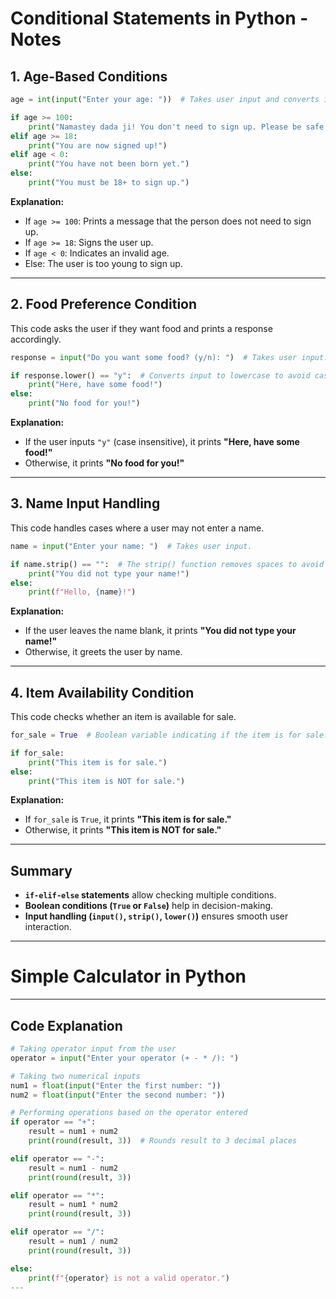 
# Conditional Statements in Python - Notes
## **1. Age-Based Conditions**


```python
age = int(input("Enter your age: "))  # Takes user input and converts it to an integer.

if age >= 100:
    print("Namastey dada ji! You don't need to sign up. Please be safe and take rest, this is not for you.")  
elif age >= 18:
    print("You are now signed up!")  
elif age < 0:
    print("You have not been born yet.")  
else:
    print("You must be 18+ to sign up.")  
```
**Explanation:**
- If `age >= 100`: Prints a message that the person does not need to sign up.
- If `age >= 18`: Signs the user up.
- If `age < 0`: Indicates an invalid age.
- Else: The user is too young to sign up.

---

## **2. Food Preference Condition**
This code asks the user if they want food and prints a response accordingly.

```python
response = input("Do you want some food? (y/n): ")  # Takes user input.

if response.lower() == "y":  # Converts input to lowercase to avoid case mismatches.
    print("Here, have some food!")  
else:
    print("No food for you!")  
```
**Explanation:**
- If the user inputs `"y"` (case insensitive), it prints **"Here, have some food!"**
- Otherwise, it prints **"No food for you!"**

---

## **3. Name Input Handling**
This code handles cases where a user may not enter a name.

```python
name = input("Enter your name: ")  # Takes user input.

if name.strip() == "":  # The strip() function removes spaces to avoid blank input.
    print("You did not type your name!")  
else:
    print(f"Hello, {name}!")  
```
**Explanation:**
- If the user leaves the name blank, it prints **"You did not type your name!"**
- Otherwise, it greets the user by name.

---

## **4. Item Availability Condition**
This code checks whether an item is available for sale.

```python
for_sale = True  # Boolean variable indicating if the item is for sale.

if for_sale:
    print("This item is for sale.")  
else:
    print("This item is NOT for sale.")  
```
**Explanation:**
- If `for_sale` is `True`, it prints **"This item is for sale."**
- Otherwise, it prints **"This item is NOT for sale."**

---

## **Summary**
- **`if-elif-else` statements** allow checking multiple conditions.
- **Boolean conditions (`True` or `False`)** help in decision-making.
- **Input handling (`input()`, `strip()`, `lower()`)** ensures smooth user interaction.

---
# Simple Calculator in Python

---

## **Code Explanation**

```python
# Taking operator input from the user
operator = input("Enter your operator (+ - * /): ")

# Taking two numerical inputs
num1 = float(input("Enter the first number: "))
num2 = float(input("Enter the second number: "))

# Performing operations based on the operator entered
if operator == "+":
    result = num1 + num2
    print(round(result, 3))  # Rounds result to 3 decimal places

elif operator == "-":
    result = num1 - num2
    print(round(result, 3))

elif operator == "*":
    result = num1 * num2
    print(round(result, 3))

elif operator == "/":
    result = num1 / num2
    print(round(result, 3))

else:
    print(f"{operator} is not a valid operator.")
---
